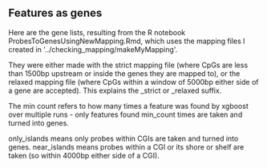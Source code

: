 Features as genes
-----------------

Here are the gene lists, resulting from the R notebook ProbesToGenesUsingNewMapping.Rmd, which uses the mapping files I created in '../checking_mapping/makeMyMapping'.

They were either made with the strict mapping file (where CpGs are less than 1500bp upstream or inside the genes they are mapped to), or the relaxed mapping file (where CpGs within a window of 5000bp either side of a gene are accepted). This explains the _strict or _relaxed suffix.

The min count refers to how many times a feature was found by xgboost over multiple runs - only features found min_count times are taken and turned into genes.

only\_islands means only probes within CGIs are taken and turned into genes. near\_islands means probes within a CGI or its shore or shelf are taken (so within 4000bp either side of a CGI).
